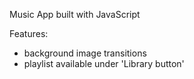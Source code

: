 Music App built with JavaScript

Features: 
- background image transitions
- playlist available under 'Library button'
